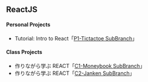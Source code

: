 ## **ReactJS**

#### **Personal Projects**
* Tutorial: Intro to React「[P1-Tictactoe SubBranch](https://github.com/s20016/ReactJS/tree/P1-tictactoe)」

#### **Class Projects**
* 作りながら学ぶ REACT「[C1-Moneybook SubBranch]()」
* 作りながら学ぶ REACT「[C2-Janken SubBranch]()」